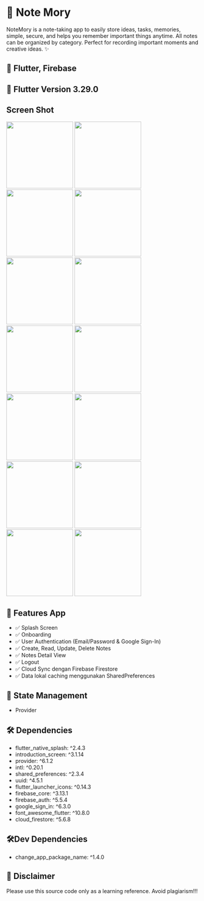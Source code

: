 # 📓 Note Mory
NoteMory is a note-taking app to easily store ideas, tasks, memories, simple, secure, and helps you remember important things anytime. All notes can be organized by category. Perfect for recording important moments and creative ideas. ✨

## 🔑 Flutter, Firebase

## 🎉 Flutter Version 3.29.0

## Screen Shot
<img src="https://github.com/user-attachments/assets/7f0d3b1d-39b2-49bd-98d7-f5673513a81d" width="175" />
<img src="https://github.com/user-attachments/assets/e7752d51-def4-4b1e-9c4f-297d29d6c55e" width="175" />
<img src="https://github.com/user-attachments/assets/9eae673a-6732-491b-ba84-80f6809bb7a3" width="175" />
<img src="https://github.com/user-attachments/assets/bf45da25-c0c4-49ec-ab4c-91dad1dc0e66" width="175" />
<img src="https://github.com/user-attachments/assets/2f290094-e88a-401e-a22f-426467f71795" width="175" />
<img src="https://github.com/user-attachments/assets/214b02b7-80f2-430e-a85d-4b2838bbd7a5" width="175" />
<img src="https://github.com/user-attachments/assets/7f12ce0b-0cd7-4d96-b2b5-670688ce0095" width="175" />
<img src="https://github.com/user-attachments/assets/0e8ceecd-2c0a-4fc5-90d9-630a67d4c900" width="175" />
<img src="https://github.com/user-attachments/assets/10ad5732-d490-42ae-8024-46162655dd5d" width="175" />
<img src="https://github.com/user-attachments/assets/d54dd85f-9d75-4738-8865-dc703bd85e9c" width="175" />
<img src="https://github.com/user-attachments/assets/cdd2b0bd-ef72-4d50-9596-aceebbd330f5" width="175" />
<img src="https://github.com/user-attachments/assets/e8269b8b-0d36-4dd0-879b-dfbb3c476bbf" width="175" />
<img src="https://github.com/user-attachments/assets/59586ce9-8230-436f-a20c-eaf4db7e765b" width="175" />
<img src="https://github.com/user-attachments/assets/e878a84e-a55a-4710-a4d4-299a487f178e" width="175" />

## 🎉 Features App
- ✅ Splash Screen
- ✅ Onboarding
- ✅ User Authentication (Email/Password & Google Sign-In)
- ✅ Create, Read, Update, Delete Notes
- ✅ Notes Detail View
- ✅ Logout
- ✅ Cloud Sync dengan Firebase Firestore
- ✅ Data lokal caching menggunakan SharedPreferences

## 📢 State Management
- Provider

## 🛠️ Dependencies
- flutter_native_splash: ^2.4.3
- introduction_screen: ^3.1.14
- provider: ^6.1.2
- intl: ^0.20.1
- shared_preferences: ^2.3.4
- uuid: ^4.5.1
- flutter_launcher_icons: ^0.14.3
- firebase_core: ^3.13.1
- firebase_auth: ^5.5.4
- google_sign_in: ^6.3.0
- font_awesome_flutter: ^10.8.0
- cloud_firestore: ^5.6.8

## 🛠️Dev Dependencies
- change_app_package_name: ^1.4.0

## 🛑 Disclaimer
Please use this source code only as a learning reference. Avoid plagiarism!!!
